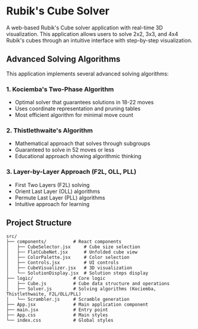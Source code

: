 # Rubik's Cube Solver

A web-based Rubik's Cube solver application with real-time 3D visualization. This application allows users to solve 2x2, 3x3, and 4x4 Rubik's cubes through an intuitive interface with step-by-step visualization.

## Advanced Solving Algorithms

This application implements several advanced solving algorithms:

### 1. Kociemba's Two-Phase Algorithm
- Optimal solver that guarantees solutions in 18-22 moves
- Uses coordinate representation and pruning tables
- Most efficient algorithm for minimal move count

### 2. Thistlethwaite's Algorithm
- Mathematical approach that solves through subgroups
- Guaranteed to solve in 52 moves or less
- Educational approach showing algorithmic thinking

### 3. Layer-by-Layer Approach (F2L, OLL, PLL)
- First Two Layers (F2L) solving
- Orient Last Layer (OLL) algorithms
- Permute Last Layer (PLL) algorithms
- Intuitive approach for learning

## Project Structure
```
src/
├── components/          # React components
│   ├── CubeSelector.jsx     # Cube size selection
│   ├── FlatCubeNet.jsx      # Unfolded cube view
│   ├── ColorPalette.jsx     # Color selection
│   ├── Controls.jsx         # UI controls
│   ├── CubeVisualizer.jsx   # 3D visualization
│   └── SolutionDisplay.jsx  # Solution steps display
├── logic/               # Core logic
│   ├── Cube.js          # Cube data structure and operations
│   ├── Solver.js        # Solving algorithms (Kociemba, Thistlethwaite, F2L/OLL/PLL)
│   └── Scrambler.js     # Scramble generation
├── App.jsx              # Main application component
├── main.jsx             # Entry point
├── App.css              # Main styles
└── index.css            # Global styles
```

